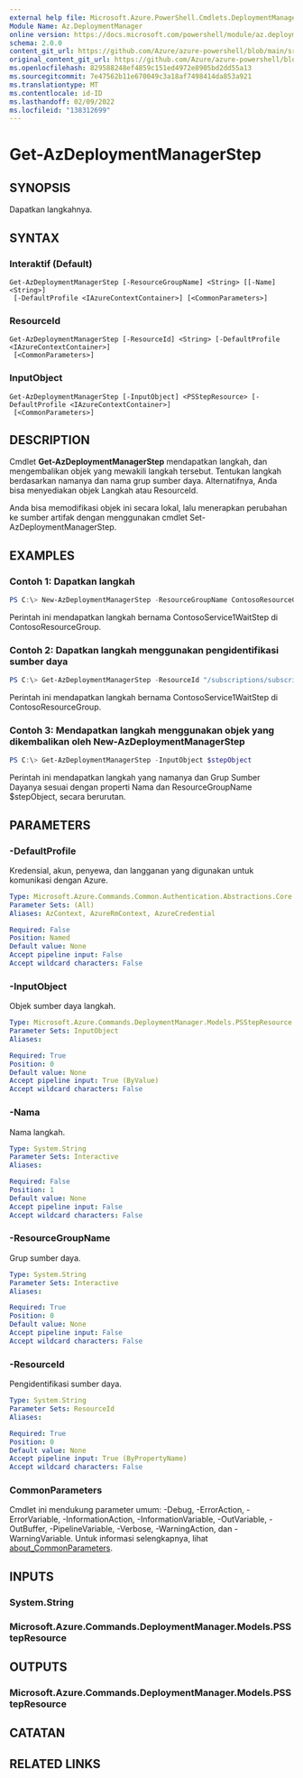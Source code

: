 ```yaml
---
external help file: Microsoft.Azure.PowerShell.Cmdlets.DeploymentManager.dll-Help.xml
Module Name: Az.DeploymentManager
online version: https://docs.microsoft.com/powershell/module/az.deploymentmanager/get-azdeploymentmanagerstep
schema: 2.0.0
content_git_url: https://github.com/Azure/azure-powershell/blob/main/src/DeploymentManager/DeploymentManager/help/Get-AzDeploymentManagerStep.md
original_content_git_url: https://github.com/Azure/azure-powershell/blob/main/src/DeploymentManager/DeploymentManager/help/Get-AzDeploymentManagerStep.md
ms.openlocfilehash: 829588248ef4859c151ed4972e8905bd2dd55a13
ms.sourcegitcommit: 7e47562b11e670049c3a18af7498414da853a921
ms.translationtype: MT
ms.contentlocale: id-ID
ms.lasthandoff: 02/09/2022
ms.locfileid: "138312699"
---
```

# Get-AzDeploymentManagerStep

## SYNOPSIS
Dapatkan langkahnya.

## SYNTAX

### Interaktif (Default)
```
Get-AzDeploymentManagerStep [-ResourceGroupName] <String> [[-Name] <String>]
 [-DefaultProfile <IAzureContextContainer>] [<CommonParameters>]
```

### ResourceId
```
Get-AzDeploymentManagerStep [-ResourceId] <String> [-DefaultProfile <IAzureContextContainer>]
 [<CommonParameters>]
```

### InputObject
```
Get-AzDeploymentManagerStep [-InputObject] <PSStepResource> [-DefaultProfile <IAzureContextContainer>]
 [<CommonParameters>]
```

## DESCRIPTION
Cmdlet **Get-AzDeploymentManagerStep** mendapatkan langkah, dan mengembalikan objek yang mewakili langkah tersebut.
Tentukan langkah berdasarkan namanya dan nama grup sumber daya. Alternatifnya, Anda bisa menyediakan objek Langkah atau ResourceId.

Anda bisa memodifikasi objek ini secara lokal, lalu menerapkan perubahan ke sumber artifak dengan menggunakan cmdlet Set-AzDeploymentManagerStep.

## EXAMPLES

### Contoh 1: Dapatkan langkah
```powershell
PS C:\> New-AzDeploymentManagerStep -ResourceGroupName ContosoResourceGroup -Name ContosoService1WaitStep
```

Perintah ini mendapatkan langkah bernama ContosoService1WaitStep di ContosoResourceGroup.

### Contoh 2: Dapatkan langkah menggunakan pengidentifikasi sumber daya
```powershell
PS C:\> Get-AzDeploymentManagerStep -ResourceId "/subscriptions/subscriptionId/resourcegroups/ContosoResourceGroup/providers/Microsoft.DeploymentManager/steps/ContosoService1WaitStep"
```

Perintah ini mendapatkan langkah bernama ContosoService1WaitStep di ContosoResourceGroup.

### Contoh 3: Mendapatkan langkah menggunakan objek yang dikembalikan oleh New-AzDeploymentManagerStep
```powershell
PS C:\> Get-AzDeploymentManagerStep -InputObject $stepObject
```

 Perintah ini mendapatkan langkah yang namanya dan Grup Sumber Dayanya sesuai dengan properti Nama dan ResourceGroupName $stepObject, secara berurutan.

## PARAMETERS

### -DefaultProfile
Kredensial, akun, penyewa, dan langganan yang digunakan untuk komunikasi dengan Azure.

```yaml
Type: Microsoft.Azure.Commands.Common.Authentication.Abstractions.Core.IAzureContextContainer
Parameter Sets: (All)
Aliases: AzContext, AzureRmContext, AzureCredential

Required: False
Position: Named
Default value: None
Accept pipeline input: False
Accept wildcard characters: False
```

### -InputObject
Objek sumber daya langkah.

```yaml
Type: Microsoft.Azure.Commands.DeploymentManager.Models.PSStepResource
Parameter Sets: InputObject
Aliases:

Required: True
Position: 0
Default value: None
Accept pipeline input: True (ByValue)
Accept wildcard characters: False
```

### -Nama
Nama langkah.

```yaml
Type: System.String
Parameter Sets: Interactive
Aliases:

Required: False
Position: 1
Default value: None
Accept pipeline input: False
Accept wildcard characters: False
```

### -ResourceGroupName
Grup sumber daya.

```yaml
Type: System.String
Parameter Sets: Interactive
Aliases:

Required: True
Position: 0
Default value: None
Accept pipeline input: False
Accept wildcard characters: False
```

### -ResourceId
Pengidentifikasi sumber daya.

```yaml
Type: System.String
Parameter Sets: ResourceId
Aliases:

Required: True
Position: 0
Default value: None
Accept pipeline input: True (ByPropertyName)
Accept wildcard characters: False
```

### CommonParameters
Cmdlet ini mendukung parameter umum: -Debug, -ErrorAction, -ErrorVariable, -InformationAction, -InformationVariable, -OutVariable, -OutBuffer, -PipelineVariable, -Verbose, -WarningAction, dan -WarningVariable. Untuk informasi selengkapnya, lihat [about_CommonParameters](http://go.microsoft.com/fwlink/?LinkID=113216).

## INPUTS

### System.String

### Microsoft.Azure.Commands.DeploymentManager.Models.PSStepResource

## OUTPUTS

### Microsoft.Azure.Commands.DeploymentManager.Models.PSStepResource

## CATATAN

## RELATED LINKS

